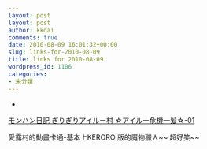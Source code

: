 ```yaml
---
layout: post
layout: post
author: kkdai
comments: true
date: 2010-08-09 16:01:32+00:00
slug: links-for-2010-08-09
title: links for 2010-08-09
wordpress_id: 1106
categories:
- 未分類
---
```


  * 
                

[モンハン日記 ぎりぎりアイルー村 ☆アイルー危機一髪☆-01](http://www.youtube.com/watch?v=9R3OJOXPQqM)


                

愛露村的動畫卡通-基本上KERORO 版的魔物獵人~~ 超好笑~~



            
